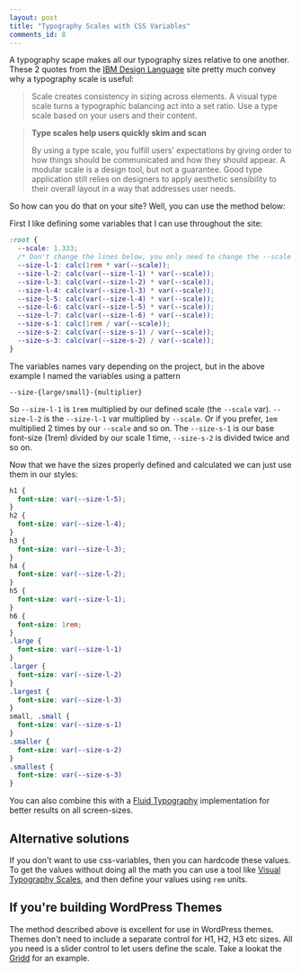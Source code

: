 ```yaml
---
layout: post
title: "Typography Scales with CSS Variables"
comments_id: 8
---
```


A typography scape makes all our typography sizes relative to one another. These 2 quotes from the [IBM Design Language](https://www.ibm.com/design/v1/language/experience/visual/typography/) site pretty much convey why a typography scale is useful:

> Scale creates consistency in sizing across elements. A visual type scale turns a typographic balancing act into a set ratio. Use a type scale based on your users and their content.

> **Type scales help users quickly skim and scan**
>
> By using a type scale, you fulfill users’ expectations by giving order to how things should be communicated and how they should appear. A modular scale is a design tool, but not a guarantee. Good type application still relies on designers to apply aesthetic sensibility to their overall layout in a way that addresses user needs.

So how can you do that on your site? Well, you can use the method below:

First I like defining some variables that I can use throughout the site:
```css
:root {
  --scale: 1.333;
  /* Don't change the lines below, you only need to change the --scale above. */
  --size-l-1: calc(1rem * var(--scale));
  --size-l-2: calc(var(--size-l-1) * var(--scale));
  --size-l-3: calc(var(--size-l-2) * var(--scale));
  --size-l-4: calc(var(--size-l-3) * var(--scale));
  --size-l-5: calc(var(--size-l-4) * var(--scale));
  --size-l-6: calc(var(--size-l-5) * var(--scale));
  --size-l-7: calc(var(--size-l-6) * var(--scale));
  --size-s-1: calc(1rem / var(--scale));
  --size-s-2: calc(var(--size-s-1) / var(--scale));
  --size-s-3: calc(var(--size-s-2) / var(--scale));
}
```
The variables names vary depending on the project, but in the above example I named the variables using a pattern
```
--size-{large/small}-{multiplier}
```
So `--size-l-1` is `1rem` multiplied by our defined scale (the `--scale` var). `--size-l-2` is the `--size-l-1` var multiplied by `--scale`. Or if you prefer, `1em` multiplied 2 times by our `--scale` and so on. The `--size-s-1` is our base font-size (1rem) divided by our scale 1 time, `--size-s-2` is divided twice and so on.

Now that we have the sizes properly defined and calculated we can just use them in our styles:

```css
h1 {
  font-size: var(--size-l-5);
}
h2 {
  font-size: var(--size-l-4);
}
h3 {
  font-size: var(--size-l-3);
}
h4 {
  font-size: var(--size-l-2);
}
h5 {
  font-size: var(--size-l-1);
}
h6 {
  font-size: 1rem;
}
.large {
  font-size: var(--size-l-1)
}
.larger {
  font-size: var(--size-l-2)
}
.largest {
  font-size: var(--size-l-3)
}
small, .small {
  font-size: var(--size-s-1)
}
.smaller {
  font-size: var(--size-s-2)
}
.smallest {
  font-size: var(--size-s-3)
}
```

You can also combine this with a [Fluid Typography](/blog-fluid-typography-css-vars) implementation for better results on all screen-sizes.

## Alternative solutions

If you don't want to use css-variables, then you can hardcode these values. To get the values without doing all the math you can use a tool like [Visual Typography Scales](https://type-scale.com/), and then define your values using `rem` units.

## If you're building WordPress Themes

The method described above is excellent for use in WordPress themes. Themes don't need to include a separate control for H1, H2, H3 etc sizes. All you need is a slider control to let users define the scale. Take a lookat the [Gridd](https://wordpress.org/themes/gridd) for an example.